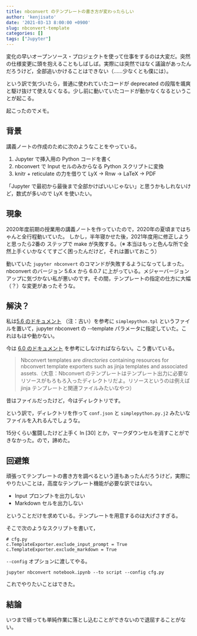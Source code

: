 ```yaml
---
title: nbconvert のテンプレートの書き方が変わったらしい
author: 'kenjisato'
date: '2021-03-13 8:00:00 +0900'
slug: nbconvert-template
categories: []
tags: ["Jupyter"]
---
```


変化の早いオープンソース・プロジェクトを使って仕事をするのは大変だ。突然の仕様変更に頭を抱えることもしばしば。実際には突然ではなく議論があったんだろうけど，全部追いかけることはできない（……少なくとも僕には）。

という訳で気づいたら，普通に使われていたコードが deprecated の段階を颯爽と駆け抜けて使えなくなる。少し前に動いていたコードが動かなくなるということが起こる。

起こったのでメモ。

## 背景

講義ノートの作成のために次のようなことをやっている。

1. Jupyter で挿入用の Python コードを書く
2. nbconvert で Input セルのみからなる Python スクリプトに変換
3. knitr + reticulate の力を借りて LyX → Rnw -> LaTeX -> PDF

「Jupyter で最初から最後まで全部かけばいいじゃない」と思うかもしれないけど，数式が多いので LyX を使いたい。


## 現象

2020年度前期の授業用の講義ノートを作っていたので，2020年の夏頃まではちゃんと全行程動いていた。
しかし，半年寝かせた後，2021年度用に修正しようと思ったら2番の
ステップで make が失敗する。（※ 本当はもっと色んな所で全然上手くいかなくてすごく困ったんだけど，それは置いておこう）

動いていた `jupyter nbconvert` のコマンドが失敗するようになってしまった。nbconvert のバージョン 5.6.x から 6.0.7 に上がっている。メジャーバージョンアップに気づかない私が悪いのです。その間，テンプレートの指定の仕方に大幅（？）な変更があったそうな。

## 解決？

私は[5.6 のドキュメント](https://nbconvert.readthedocs.io/en/5.6.0/customizing.html) （注：古い）を参考に `simplepython.tpl` というファイルを置いて，jupyter nbconvert の --template パラメータに指定していた。これはもはや動かない。

今は [6.0 のドキュメント](https://nbconvert.readthedocs.io/en/6.0.7/customizing.html) を参考にしなければならない。こう書いている。

> Nbconvert templates are _directories_ containing resources for nbconvert template exporters such as jinja templates and associated assets.（大意：Nbconvert のテンプレートはテンプレート出力に必要なリソースがもろもろ入ったディレクトリだよ。リソースというのは例えばjinja テンプレートと関連ファイルみたいなやつ）

昔はファイルだったけど，今はディレクトリです。

という訳で，ディレクトリを作って `conf.json` と `simplepython.py.j2` みたいなファイルを入れるんでしょうな。


15分くらい奮闘したけど上手く In [30] とか，マークダウンセルを消すことができなかった。ので，諦めた。


## 回避策

頑張ってテンプレートの書き方を調べるという道もあったんだろうけど，実際にやりたいことは，高度なテンプレート機能が必要な訳ではない。

- Input プロンプトを出力しない
- Markdown セルを出力しない

ということだけを求めている。テンプレートを用意するのは大げさすぎる。

そこで次のようなスクリプトを書いて，

```
# cfg.py
c.TemplateExporter.exclude_input_prompt = True
c.TemplateExporter.exclude_markdown = True
```

`--config` オプションに渡してやる。

```
jupyter nbconvert notebook.ipynb --to script --config cfg.py
```

これでやりたいことはできた。


## 結論

いつまで経っても単純作業に落とし込むことができないので退屈することがない。



